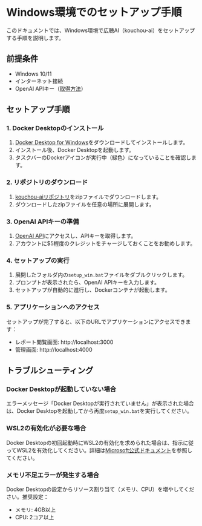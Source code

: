 # Windows環境でのセットアップ手順

このドキュメントでは、Windows環境で広聴AI（kouchou-ai）をセットアップする手順を説明します。

## 前提条件

- Windows 10/11
- インターネット接続
- OpenAI APIキー（[取得方法](https://platform.openai.com/api-keys)）

## セットアップ手順

### 1. Docker Desktopのインストール

1. [Docker Desktop for Windows](https://www.docker.com/products/docker-desktop/)をダウンロードしてインストールします。
2. インストール後、Docker Desktopを起動します。
3. タスクバーのDockerアイコンが実行中（緑色）になっていることを確認します。

### 2. リポジトリのダウンロード

1. [kouchou-aiリポジトリ](https://github.com/digitaldemocracy2030/kouchou-ai/archive/refs/heads/main.zip)をzipファイルでダウンロードします。
2. ダウンロードしたzipファイルを任意の場所に展開します。

### 3. OpenAI APIキーの準備

1. [OpenAI API](https://platform.openai.com/api-keys)にアクセスし、APIキーを取得します。
2. アカウントに$5程度のクレジットをチャージしておくことをお勧めします。

### 4. セットアップの実行

1. 展開したフォルダ内の`setup_win.bat`ファイルをダブルクリックします。
2. プロンプトが表示されたら、OpenAI APIキーを入力します。
3. セットアップが自動的に進行し、Dockerコンテナが起動します。

### 5. アプリケーションへのアクセス

セットアップが完了すると、以下のURLでアプリケーションにアクセスできます：

- レポート閲覧画面: http://localhost:3000
- 管理画面: http://localhost:4000

## トラブルシューティング

### Docker Desktopが起動していない場合

エラーメッセージ「Docker Desktopが実行されていません」が表示された場合は、Docker Desktopを起動してから再度`setup_win.bat`を実行してください。

### WSL2の有効化が必要な場合

Docker Desktopの初回起動時にWSL2の有効化を求められた場合は、指示に従ってWSL2を有効化してください。詳細は[Microsoft公式ドキュメント](https://learn.microsoft.com/ja-jp/windows/wsl/install)を参照してください。

### メモリ不足エラーが発生する場合

Docker Desktopの設定からリソース割り当て（メモリ、CPU）を増やしてください。推奨設定：

- メモリ: 4GB以上
- CPU: 2コア以上
